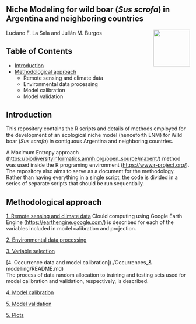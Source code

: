 ## Niche Modeling for wild boar (*Sus scrofa*) in Argentina and neighboring countries

<img src="https://user-images.githubusercontent.com/20196847/82152923-d78ba600-983a-11ea-9bfc-2a9115a029f5.jpg" height="100" width="100" img align="right">

Luciano F. La Sala and Julián M. Burgos

Table of Contents
---------- 
-   [Introduction](#introduction)
-   [Methodological approach](#methodological-approach)
    - Remote sensing and climate data   
    - Environmental data processing 
    - Model calibration     
    - Model validation
    
    
Introduction
----------  
This repository contains the R scripts and details of methods employed for the development of an ecological niche model (henceforth ENM) for Wild boar (*Sus scrofa*) in contiguous Argentina and neighboring countries.

A Maximum Entropy approach (https://biodiversityinformatics.amnh.org/open_source/maxent/) method was used inside the R programing environment (https://www.r-project.org/). The repository also aims to serve as a document for the methodology.  Rather than having everything in a single script, the code is divided in a series of separate scripts that should be run sequentially.  

Methodological approach
----------

[1. Remote sensing and climate data](./GEE-raster-processing/README.md)
Clould computing using Google Earth Engine (https://earthengine.google.com/) is described for each of the variables included in model calibration and projection.

[2. Environmental data processing](./Environmental_data_processing.md)

[3. Variable selection](.Variable_selection.md)

[4. Occurrence data and model calibration](./Occurrences_& modelling/README.md)  
The process of data random allocation to training and testing sets used for model calibration and validation, respectively, is described. 

 



[4. Model calibration](./calibration/calibration.md)

[5. Model validation](./Validation/README.md)

[5. Plots](./plots)

